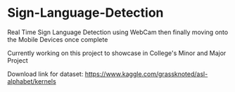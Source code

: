 # Sign-Language-Detection
Real Time Sign Language Detection using WebCam then finally moving onto the Mobile Devices once complete

Currently working on this project to showcase in College's Minor and Major Project

Download link for dataset:
https://www.kaggle.com/grassknoted/asl-alphabet/kernels

